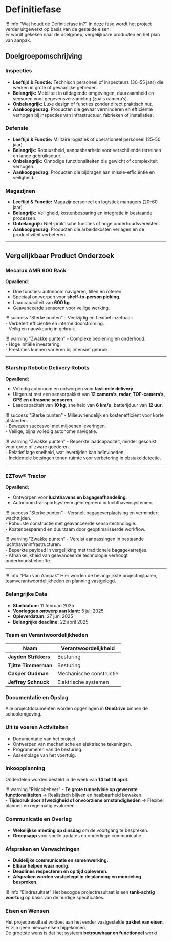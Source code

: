 # Definitiefase

!!! info "Wat houdt de Definitiefase in?"
    In deze fase wordt het project verder uitgewerkt op basis van de gestelde eisen.  
    Er wordt gekeken naar de doelgroep, vergelijkbare producten en het plan van aanpak.

## Doelgroepomschrijving

### Inspecties
- **Leeftijd & Functie:** Technisch personeel of inspecteurs (30–55 jaar) die werken in grote of gevaarlijke gebieden.  
- **Belangrijk:** Mobiliteit in uitdagende omgevingen, duurzaamheid en sensoren voor gegevensverzameling (zoals camera’s).  
- **Onbelangrijk:** Luxe design of functies zonder direct praktisch nut.  
- **Aankoopgedrag:** Producten die gevaar verminderen en efficiëntie verhogen bij inspecties van infrastructuur, fabrieken of installaties.

### Defensie
- **Leeftijd & Functie:** Militaire logistiek of operationeel personeel (25–50 jaar).  
- **Belangrijk:** Robuustheid, aanpasbaarheid voor verschillende terreinen en lange gebruiksduur.  
- **Onbelangrijk:** Onnodige functionaliteiten die gewicht of complexiteit verhogen.  
- **Aankoopgedrag:** Producten die bijdragen aan missie-efficiëntie en veiligheid.

### Magazijnen
- **Leeftijd & Functie:** Magazijnpersoneel en logistiek managers (20–60 jaar).  
- **Belangrijk:** Veiligheid, kostenbesparing en integratie in bestaande processen.  
- **Onbelangrijk:** Niet-praktische functies of hoge onderhoudsvereisten.  
- **Aankoopgedrag:** Producten die arbeidskosten verlagen en de productiviteit verbeteren.

---

## Vergelijkbaar Product Onderzoek

### Mecalux AMR 600 Rack
**Opvallend:**  
- Drie functies: autonoom navigeren, tillen en roteren.  
- Speciaal ontworpen voor **shelf-to-person picking**.  
- Laadcapaciteit van **600 kg**.  
- Geavanceerde sensoren voor veilige werking.  

!!! success "Sterke punten"
    - Veelzijdig en flexibel inzetbaar.  
    - Verbetert efficiëntie en interne doorstroming.  
    - Veilig en nauwkeurig in gebruik.  

!!! warning "Zwakke punten"
    - Complexe bediening en onderhoud.  
    - Hoge initiële investering.  
    - Prestaties kunnen variëren bij intensief gebruik.  

---

### Starship Robotic Delivery Robots
**Opvallend:**  
- Volledig autonoom en ontworpen voor **last-mile delivery**.  
- Uitgerust met een sensorpakket van **12 camera’s, radar, TOF-camera’s, GPS en ultrasone sensoren**.  
- Laadcapaciteit van **10 kg**, snelheid van **6 km/u**, batterijduur van **12 uur**.  

!!! success "Sterke punten"
    - Milieuvriendelijk en kostenefficiënt voor korte afstanden.  
    - Bewezen succesvol met miljoenen leveringen.  
    - Veilige, bijna volledig autonome navigatie.  

!!! warning "Zwakke punten"
    - Beperkte laadcapaciteit, minder geschikt voor grote of zware goederen.  
    - Relatief lage snelheid, wat levertijden kan beïnvloeden.  
    - Incidentele botsingen tonen ruimte voor verbetering in obstakeldetectie.  

---

### EZTow® Tractor
**Opvallend:**  
- Ontworpen voor **luchthavens en bagageafhandeling**.  
- Autonoom transportsysteem geïntegreerd in luchthavensystemen.  

!!! success "Sterke punten"
    - Versnelt bagageverplaatsing en vermindert wachttijden.  
    - Robuuste constructie met geavanceerde sensortechnologie.  
    - Kostenbesparend en duurzaam door geoptimaliseerde workflow.  

!!! warning "Zwakke punten"
    - Vereist aanpassingen in bestaande luchthaveninfrastructuren.  
    - Beperkte payload in vergelijking met traditionele bagagekarretjes.  
    - Afhankelijkheid van geavanceerde technologie verhoogt onderhoudsbehoefte.  

---

!!! info "Plan van Aanpak"
    Hier worden de belangrijkste projectmijlpalen, teamverantwoordelijkheden en planning vastgelegd.

### Belangrijke Data
- **Startdatum:** 11 februari 2025  
- **Voorleggen ontwerp aan klant:** 5 juli 2025  
- **Opleverdatum:** 27 juni 2025  
- **Belangrijke deadline:** 22 april 2025  

### Team en Verantwoordelijkheden
| Naam                  | Verantwoordelijkheid        |
|-----------------------|---------------------------|
| **Jayden Strikkers**  | Besturing                 |
| **Tjitte Timmerman**  | Besturing                 |
| **Casper Oudman**     | Mechanische constructie   |
| **Jeffrey Schnuck**   | Elektrische systemen      |

### Documentatie en Opslag
Alle projectdocumenten worden opgeslagen in **OneDrive** binnen de schoolomgeving.

### Uit te voeren Activiteiten
- Documentatie van het project.  
- Ontwerpen van mechanische en elektrische tekeningen.  
- Programmeren van de besturing.  
- Assemblage van het voertuig.  

### Inkoopplanning
Onderdelen worden besteld in de week van **14 tot 18 april**.

!!! warning "Risicobeheer"
    - **Te grote tunnelvisie op gewenste functionaliteiten** → Realistisch blijven en haalbaarheid bewaken.  
    - **Tijdsdruk door afwezigheid of onvoorziene omstandigheden** → Flexibel plannen en regelmatig evalueren.  

### Communicatie en Overleg
- **Wekelijkse meeting op dinsdag** om de voortgang te bespreken.  
- **Groepsapp** voor snelle updates en onderlinge communicatie.  

### Afspraken en Verwachtingen
- **Duidelijke communicatie en samenwerking.**  
- **Elkaar helpen waar nodig.**  
- **Deadlines respecteren en op tijd opleveren.**  
- **Afspraken worden vastgelegd in de planning en mondeling besproken.**  

!!! info "Eindresultaat"
    Het beoogde projectresultaat is een **tank-achtig voertuig** op basis van de huidige specificaties.  

### Eisen en Wensen
Het projectresultaat voldoet aan het eerder vastgestelde **pakket van eisen**.  
Er zijn geen nieuwe eisen bijgekomen.  
De grootste wens is dat het systeem **betrouwbaar en functioneel** werkt.  